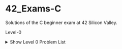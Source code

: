 # 42_Exams-C
Solutions of the C beginner exam at 42 Silicon Valley.

Level-0
<details>
    <summary>Show Level 0 Problem List</summary>

|Problem/Subjects                     | Code                                 |
|-------------------------------------| :----------------------------------: |
|[aff_a](level00/aff_a/subject.en.txt)|[:notebook:](level00/aff_a/aff_a.c)  |


</details>
